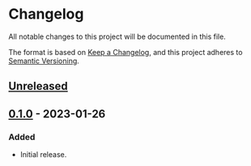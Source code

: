# Changelog

All notable changes to this project will be documented in this file.

The format is based on [Keep a Changelog](https://keepachangelog.com/en/1.0.0/),
and this project adheres to [Semantic Versioning](https://semver.org/spec/v2.0.0.html).

## [Unreleased]

## [0.1.0] - 2023-01-26

### Added

* Initial release.

[Unreleased]: https://github.com/stritzinger/rebar3_docker/compare/0.1.0...HEAD
[0.1.0]: https://github.com/grisp/rebar3_grisp/compare/4b20c38f0d324da3b53fab86e7b8bc02db1ce178...0.1.0
